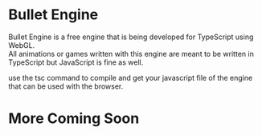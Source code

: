 # Bullet Engine
Bullet Engine is a free engine that is being developed for TypeScript using WebGL.<br>
All animations or games written with this engine are meant to be written in TypeScript but JavaScript is fine as well.

use the tsc command to compile and get your javascript file of the engine that can be used with the browser.

# More Coming Soon
